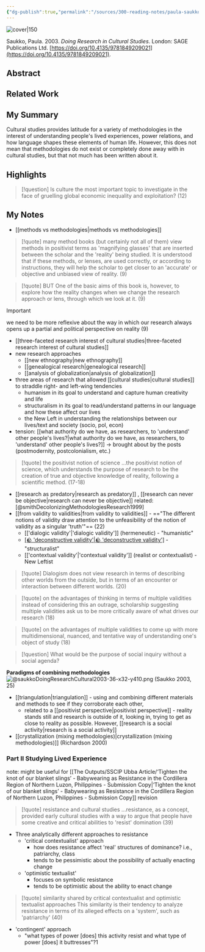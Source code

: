 ```yaml
---
{"dg-publish":true,"permalink":"/sources/300-reading-notes/paula-saukko-2003/","title":"Doing Research in Cultural Studies","tags":["🤓","🔥"],"created":"2024-07-17T13:37:04.325+08:00","updated":"2024-09-18T14:21:37.047+08:00"}
---
```


![cover|150](http://books.google.com/books/content?id=3g3PG75i0aAC&printsec=frontcover&img=1&zoom=1&edge=curl&source=gbs_api)

Saukko, Paula. 2003. _Doing Research in Cultural Studies_. London: SAGE Publications Ltd. [https://doi.org/10.4135/9781849209021](https://doi.org/10.4135/9781849209021).



## Abstract

## Related Work

## My Summary

Cultural studies provides latitude for a variety of methodologies in the interest of understanding people's lived experiences, power relations, and how language shapes these elements of human life. However, this does not mean that methodologies do not exist or completely done away with in cultural studies, but that not much has been written about it.

## Highlights

> [!question] 
> Is culture the most important topic to investigate in the face of gruelling global economic inequality and exploitation? (12)

## My Notes

- [[methods vs methodologies\|methods vs methodologies]] 

>[!quote]
> many method books (but certainly not all of them) view methods in positivist terms as 'magnifying glasses' that are inserted between the scholar and the 'reality' being studied. It is understood that if these methods, or lenses, are used correctly, or according to instructions, they will help the scholar to get closer to an 'accurate' or objective and unbiased view of reality. (9)

> [!quote] BUT
> One of the basic aims of this book is, however, to explore how the reality changes when we change the research approach or lens, through which we look at it. (9)

> [!important]
> we need to be more reflexive about the way in which our research always opens up a partial and political perspective on reality (9)

- [[three-faceted research interest of cultural studies\|three-faceted research interest of cultural studies]]
- new research approaches
	- [[new ethnography\|new ethnography]]
	- [[genealogical research\|genealogical research]]
	- [[analysis of globalization\|analysis of globalization]]
- three areas of research that allowed [[cultural studies\|cultural studies]] to straddle right- and left-wing tendencies 
	- humanism in its goal to understand and capture human creativity and life
	- structuralism in its goal to read/understand patterns in our language and how these affect our lives
	- the New Left in understanding the relationships between our lives/text and society (socio, pol, econ)
- tension: [[what authority do we have, as researchers, to 'understand' other people's lives?\|what authority do we have, as researchers, to 'understand' other people's lives?]] -> brought about by the posts (postmodernity, postcolonialism, etc.)

>[!quote] the positivist notion of science
>...the positivist notion of science, which understands the purpose of research to be the creation of true and objective knowledge of reality, following a scientific method. (17-18)

- [[research as predatory\|research as predatory]] , [[research can never be objective\|research can never be objective]] related: [@smithDecolonizingMethodologiesResearch1999]
- [[from validity to validities\|from validity to validities]] - =="The different notions of validity draw attention to the unfeasibility of the notion of validity as a singular 'truth'"== (22)
	- [['dialogic validity'\|'dialogic validity']] (hermeneutic) - "humanistic" 
	- [[🪨 'deconstructive validity'\|🪨 'deconstructive validity']](poststructuralist) - "structuralist"
    - [['contextual validity'\|'contextual validity']] (realist or contextualist) - New Leftist

>[!quote] 
> Dialogism does not view research in terms of describing other worlds from the outside, but in terms of an encounter or interaction between different worlds. (20)

>[!quote] on the advantages of thinking in terms of multiple validities
>instead of considering this an outrage, scholarship suggesting multiple validities ask us to be more critically aware of what drives our research (18)

>[!quote]
> on the advantages of multiple validities
>to come up with more multidimensional, nuanced, and tentative way of understanding one's object of study (18)
>

> [!question] 
> What would be the purpose of social inquiry without a social agenda?

**Paradigms of combining methodologies**
![@saukkoDoingResearchCultural2003-36-x32-y410.png](/img/user/Extras/Images/@saukkoDoingResearchCultural2003-36-x32-y410.png)
(Saukko 2003, 25)

-  [[triangulation\|triangulation]] - using and combining different materials and methods to see if they corroborate each other,
	- related to a [[positivist perspective\|positivist perspective]] - reality stands still and research is outside of it, looking in, trying to get as close to reality as possible. However, [[research is a social activity\|research is a social activity]]
- [[crystallization (mixing methodologies)\|crystallization (mixing methodologies)]] (Richardson 2000)

### Part II Studying Lived Experience
note: might be useful for [[The Outputs/SSCIP Ubba Article/‘Tighten the knot of our blanket slings’ - Babywearing as Resistance in the Cordillera Region of Northern Luzon, Philippines - Submission Copy\|‘Tighten the knot of our blanket slings’ - Babywearing as Resistance in the Cordillera Region of Northern Luzon, Philippines - Submission Copy]] revision

> [!quote] resistance and cultural studies
> ...resistance, as a concept, provided early cultural studies with a way to argue that people have some creative and critical abilities to 'resist' domination (39)

- Three analytically different approaches to resistance
	- 'critical contextualist' approach
		- how does resistance affect 'real' structures of dominance? i.e., patriarchy, class 
		- tends to be pessimistic about the possibility of actually enacting change
	- 'optimistic textualist'
		- focuses on symbolic resistance
		- tends to be optimistic about the ability to enact change


> [!quote] similarity shared by critical contextualist and optimistic textualist approaches
> This similarity is their tendency to analyze resistance in terms of its alleged effects on a 'system', such as 'patriarchy' (40)

- 'contingent' approach
	- "what types of power [does] this activity resist and what type of power [does] it buttresses"?1
